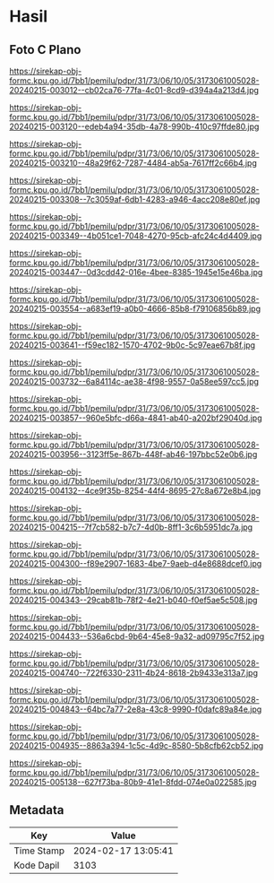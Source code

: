 # Hasil

## Foto C Plano

https://sirekap-obj-formc.kpu.go.id/7bb1/pemilu/pdpr/31/73/06/10/05/3173061005028-20240215-003012--cb02ca76-77fa-4c01-8cd9-d394a4a213d4.jpg

https://sirekap-obj-formc.kpu.go.id/7bb1/pemilu/pdpr/31/73/06/10/05/3173061005028-20240215-003120--edeb4a94-35db-4a78-990b-410c97ffde80.jpg

https://sirekap-obj-formc.kpu.go.id/7bb1/pemilu/pdpr/31/73/06/10/05/3173061005028-20240215-003210--48a29f62-7287-4484-ab5a-7617ff2c66b4.jpg

https://sirekap-obj-formc.kpu.go.id/7bb1/pemilu/pdpr/31/73/06/10/05/3173061005028-20240215-003308--7c3059af-6db1-4283-a946-4acc208e80ef.jpg

https://sirekap-obj-formc.kpu.go.id/7bb1/pemilu/pdpr/31/73/06/10/05/3173061005028-20240215-003349--4b051ce1-7048-4270-95cb-afc24c4d4409.jpg

https://sirekap-obj-formc.kpu.go.id/7bb1/pemilu/pdpr/31/73/06/10/05/3173061005028-20240215-003447--0d3cdd42-016e-4bee-8385-1945e15e46ba.jpg

https://sirekap-obj-formc.kpu.go.id/7bb1/pemilu/pdpr/31/73/06/10/05/3173061005028-20240215-003554--a683ef19-a0b0-4666-85b8-f79106856b89.jpg

https://sirekap-obj-formc.kpu.go.id/7bb1/pemilu/pdpr/31/73/06/10/05/3173061005028-20240215-003641--f59ec182-1570-4702-9b0c-5c97eae67b8f.jpg

https://sirekap-obj-formc.kpu.go.id/7bb1/pemilu/pdpr/31/73/06/10/05/3173061005028-20240215-003732--6a84114c-ae38-4f98-9557-0a58ee597cc5.jpg

https://sirekap-obj-formc.kpu.go.id/7bb1/pemilu/pdpr/31/73/06/10/05/3173061005028-20240215-003857--960e5bfc-d66a-4841-ab40-a202bf29040d.jpg

https://sirekap-obj-formc.kpu.go.id/7bb1/pemilu/pdpr/31/73/06/10/05/3173061005028-20240215-003956--3123ff5e-867b-448f-ab46-197bbc52e0b6.jpg

https://sirekap-obj-formc.kpu.go.id/7bb1/pemilu/pdpr/31/73/06/10/05/3173061005028-20240215-004132--4ce9f35b-8254-44f4-8695-27c8a672e8b4.jpg

https://sirekap-obj-formc.kpu.go.id/7bb1/pemilu/pdpr/31/73/06/10/05/3173061005028-20240215-004215--7f7cb582-b7c7-4d0b-8ff1-3c6b5951dc7a.jpg

https://sirekap-obj-formc.kpu.go.id/7bb1/pemilu/pdpr/31/73/06/10/05/3173061005028-20240215-004300--f89e2907-1683-4be7-9aeb-d4e8688dcef0.jpg

https://sirekap-obj-formc.kpu.go.id/7bb1/pemilu/pdpr/31/73/06/10/05/3173061005028-20240215-004343--29cab81b-78f2-4e21-b040-f0ef5ae5c508.jpg

https://sirekap-obj-formc.kpu.go.id/7bb1/pemilu/pdpr/31/73/06/10/05/3173061005028-20240215-004433--536a6cbd-9b64-45e8-9a32-ad09795c7f52.jpg

https://sirekap-obj-formc.kpu.go.id/7bb1/pemilu/pdpr/31/73/06/10/05/3173061005028-20240215-004740--722f6330-2311-4b24-8618-2b9433e313a7.jpg

https://sirekap-obj-formc.kpu.go.id/7bb1/pemilu/pdpr/31/73/06/10/05/3173061005028-20240215-004843--64bc7a77-2e8a-43c8-9990-f0dafc89a84e.jpg

https://sirekap-obj-formc.kpu.go.id/7bb1/pemilu/pdpr/31/73/06/10/05/3173061005028-20240215-004935--8863a394-1c5c-4d9c-8580-5b8cfb62cb52.jpg

https://sirekap-obj-formc.kpu.go.id/7bb1/pemilu/pdpr/31/73/06/10/05/3173061005028-20240215-005138--627f73ba-80b9-41e1-8fdd-074e0a022585.jpg


## Metadata

| Key        | Value               |
| ---------- | ------------------- |
| Time Stamp | 2024-02-17 13:05:41 |
| Kode Dapil | 3103                |



